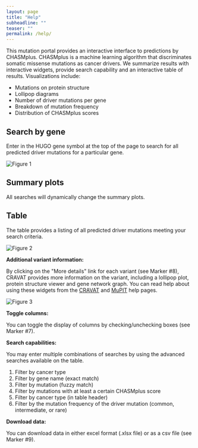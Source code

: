 ```yaml
---
layout: page
title: "Help"
subheadline: ""
teaser: ""
permalink: /help/
---
```


This mutation portal provides an interactive interface to predictions by CHASMplus.
CHASMplus is a machine learning algorithm that discriminates somatic missense mutations as
cancer drivers. We summarize results with interactive widgets, provide search capability and an interactive table of results. Visualizations include:

* Mutations on protein structure
* Lollipop diagrams
* Number of driver mutations per gene
* Breakdown of mutation frequency
* Distribution of CHASMplus scores

## Search by gene

Enter in the HUGO gene symbol at the top of the page to search for all predicted
driver mutations for a particular gene.

![Figure 1](/images/gene_search.png)

## Summary plots

All searches will dynamically change the summary plots.

## Table

The table provides a listing of all predicted driver mutations meeting your
search criteria.

![Figure 2](/images/table.png)

**Additional variant information:**

By clicking on the "More details" link for each variant (see Marker \#8), CRAVAT
provides more information on the variant, including a lollipop plot, protein structure
viewer and gene network graph. You can read help about using these widgets from
the [CRAVAT](http://www.cravat.us/CRAVAT/help.jsp) and [MuPIT](http://mupit.icm.jhu.edu/MuPIT_Interactive/Help.html) help pages.

![Figure 3](/images/single_variant_page.png)

**Toggle columns:**

You can toggle the display of columns by checking/unchecking boxes (see Marker \#7).

**Search capabilities:**

You may enter multiple combinations of searches by using the advanced searches
available on the table.

1. Filter by cancer type
2. Filter by gene name (exact match)
3. Filter by mutation (fuzzy match)
4. Filter by mutations with at least a certain CHASMplus score
5. Filter by cancer type (in table header)
6. Filter by the mutation frequency of the driver mutation (common, intermediate, or rare)

**Download data:**

You can download data in either excel format (.xlsx file) or as a csv file (see Marker \#9).
